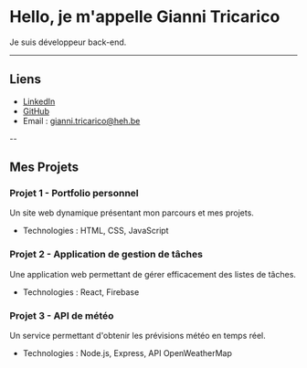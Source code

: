 # Hello, je m'appelle Gianni Tricarico

Je suis développeur back-end.

---

## Liens

- [LinkedIn](https://linkedin.com/in/gianni-tricarico-49097496)
- [GitHub](https://github.com/TRIGianni)
- Email : [gianni.tricarico@heh.be](gianni.tricarico@heh.be)

--

## Mes Projets

### Projet 1 - Portfolio personnel
Un site web dynamique présentant mon parcours et mes projets.
- Technologies : HTML, CSS, JavaScript

### Projet 2 - Application de gestion de tâches
Une application web permettant de gérer efficacement des listes de tâches.
- Technologies : React, Firebase

### Projet 3 - API de météo
Un service permettant d'obtenir les prévisions météo en temps réel.
- Technologies : Node.js, Express, API OpenWeatherMap